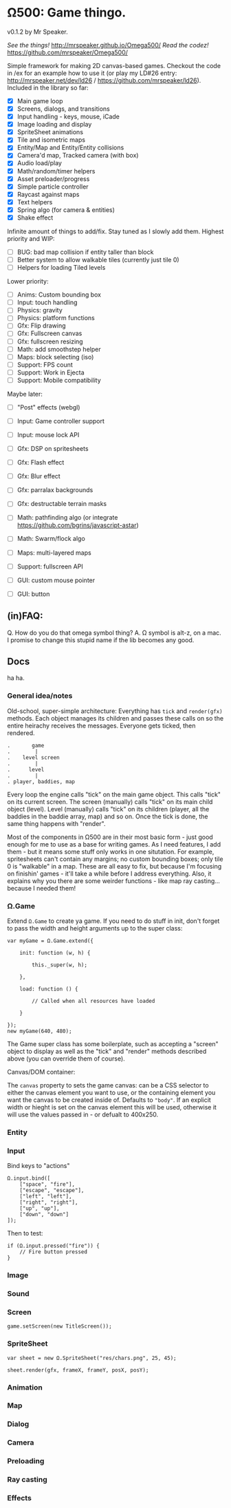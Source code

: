 # Ω500: Game thingo.

v0.1.2 by Mr Speaker.

*See the things!* http://mrspeaker.github.io/Omega500/
*Read the codez!* https://github.com/mrspeaker/Omega500/

Simple framework for making 2D canvas-based games. Checkout the code in /ex for an example how to use it (or play my LD#26 entry: http://mrspeaker.net/dev/ld26 / https://github.com/mrspeaker/ld26). Included in the library so far:

- [X] Main game loop
- [X] Screens, dialogs, and transitions
- [X] Input handling - keys, mouse, iCade
- [X] Image loading and display
- [X] SpriteSheet animations
- [X] Tile and isometric maps
- [X] Entity/Map and Entity/Entity collisions
- [X] Camera'd map, Tracked camera (with box)
- [X] Audio load/play
- [X] Math/random/timer helpers
- [X] Asset preloader/progress
- [X] Simple particle controller
- [X] Raycast against maps
- [X] Text helpers
- [X] Spring algo (for camera & entities)
- [X] Shake effect

Infinite amount of things to add/fix. Stay tuned as I slowly add them. Highest priority and WIP:

- [ ] BUG: bad map collision if entity taller than block
- [ ] Better system to allow walkable tiles (currently just tile 0)
- [ ] Helpers for loading Tiled levels

Lower priority:

- [ ] Anims: Custom bounding box
- [ ] Input: touch handling
- [ ] Physics: gravity
- [ ] Physics: platform functions
- [ ] Gfx: Flip drawing
- [ ] Gfx: Fullscreen canvas
- [ ] Gfx: fullscreen resizing
- [ ] Math: add smoothstep helper
- [ ] Maps: block selecting (iso)
- [ ] Support: FPS count
- [ ] Support: Work in Ejecta
- [ ] Support: Mobile compatibility

Maybe later:

- [ ] "Post" effects (webgl)
- [ ] Input: Game controller support
- [ ] Input: mouse lock API
- [ ] Gfx: DSP on spritesheets
- [ ] Gfx: Flash effect
- [ ] Gfx: Blur effect
- [ ] Gfx: parralax backgrounds
- [ ] Gfx: destructable terrain masks
- [ ] Math: pathfinding algo (or integrate https://github.com/bgrins/javascript-astar)
- [ ] Math: Swarm/flock algo
- [ ] Maps: multi-layered maps
- [ ] Support: fullscreen API
- [ ] GUI: custom mouse pointer
- [ ] GUI: button


## (in)FAQ:

Q. How do you do that omega symbol thing?
A. Ω symbol is alt-z, on a mac. I promise to change this stupid name if the lib becomes any good.


## Docs

ha ha.

### General idea/notes

Old-school, super-simple architecture: Everything has `tick` and `render(gfx)` methods. Each object manages its children and passes these calls on so the entire heirachy receives the messages. Everyone gets ticked, then rendered.

    .       game
    .        |
    .    level screen
    .        |
    .      level
    .        |
    . player, baddies, map

Every loop the engine calls "tick" on the main game object. This calls "tick" on its current screen. The screen (manually) calls "tick" on its main child object (level). Level (manually) calls "tick" on its children (player, all the baddies in the baddie array, map) and so on. Once the tick is done, the same thing happens with "render".

Most of the components in Ω500 are in their most basic form - just good enough for me to use as a base for writing games. As I need features, I add them - but it means some stuff only works in one situtation. For example, spritesheets can't contain any margins; no custom bounding boxes; only tile 0 is "walkable" in a map. These are all easy to fix, but because I'm focusing on finishin' games - it'll take a while before I address everything. Also, it explains why you there are some weirder functions - like map ray casting... because I needed them!


### Ω.Game

Extend `Ω.Game` to create ya game. If you need to do stuff in init, don't forget to pass the width and height arguments up to the super class:

    var myGame = Ω.Game.extend({

    	init: function (w, h) {

    		this._super(w, h);

    	},

    	load: function () {

    		// Called when all resources have loaded

    	}

    });
    new myGame(640, 480);

The Game super class has some boilerplate, such as accepting a "screen" object to display as well as the "tick" and "render" methods described above (you can override them of course).

Canvas/DOM container:

The `canvas` property to sets the game canvas: can be a CSS selector to either the canvas element you want to use, or the containing element you want the canvas to be created inside of. Defaults to `"body"`. If an explicit width or hieght is set on the canvas element this will be used, otherwise it will use the values passed in - or defualt to 400x250.

### Entity

### Input

Bind keys to "actions"

	Ω.input.bind([
		["space", "fire"],
		["escape", "escape"],
		["left", "left"],
		["right", "right"],
		["up", "up"],
		["down", "down"]
	]);

Then to test:

	if (Ω.input.pressed("fire")) {
		// Fire button pressed
	}

### Image

### Sound

### Screen

	game.setScreen(new TitleScreen());

### SpriteSheet

	var sheet = new Ω.SpriteSheet("res/chars.png", 25, 45);

	sheet.render(gfx, frameX, frameY, posX, posY);

### Animation

### Map

### Dialog

### Camera

### Preloading

### Ray casting

### Effects


